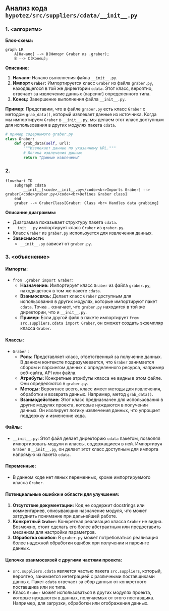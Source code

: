 ## Анализ кода `hypotez/src/suppliers/cdata/__init__.py`

### 1. <алгоритм>

**Блок-схема:**

```mermaid
graph LR
    A[Начало] --> B(Импорт Graber из .graber);
    B --> C(Конец);
```

**Описание:**

1. **Начало:** Начало выполнения файла `__init__.py`.
2. **Импорт `Graber`:** Импортируется класс `Graber` из файла `graber.py`, находящегося в той же директории `cdata`. Этот класс, вероятно, отвечает за извлечение данных (парсинг) определенного типа.
3. **Конец:** Завершение выполнения файла `__init__.py`.

**Пример:**
Представим, что в файле `graber.py` есть класс `Graber` с методом `grab_data()`, который извлекает данные из источника. Когда мы импортируем `Graber` в `__init__.py`, мы делаем этот класс доступным для использования в других модулях пакета `cdata`.
```python
# пример содержимого graber.py
class Graber:
    def grab_data(self, url):
        """Извлекает данные по указанному URL."""
        # Логика извлечения данных
        return "Данные извлечены"
```

### 2. <mermaid>

```mermaid
flowchart TD
    subgraph cdata
        __init__[<code>__init__.py</code><br>Imports Graber] --> graber[<code>graber.py</code><br>Defines Graber class]
    end
    graber --> GraberClass[Graber: Class <br> Handles data grabbing]
```
**Описание диаграммы:**

- Диаграмма показывает структуру пакета `cdata`.
- `__init__.py` импортирует класс `Graber` из `graber.py`.
- Класс `Graber` из `graber.py` используется для извлечения данных.
- **Зависимости:**
    - `__init__.py` зависит от `graber.py`.

### 3. <объяснение>

#### Импорты:

- `from .graber import Graber`:
   - **Назначение:** Импортирует класс `Graber` из файла `graber.py`, находящегося в том же пакете `cdata`.
   - **Взаимосвязь:** Делает класс `Graber` доступным для использования в других модулях, которые импортируют пакет `cdata`. Точка `.` означает, что `graber.py` находится в той же директории, что и `__init__.py`.
   - **Пример:** Если другой файл в пакете импортирует `from src.suppliers.cdata import Graber`, он сможет создать экземпляр класса `Graber`.

#### Классы:
-  `Graber` :
    - **Роль:** Представляет класс, ответственный за получение данных. В данном контексте подразумевается, что `Graber` занимается сбором и парсингом данных с определенного ресурса, например веб-сайта, API или файла.
    - **Атрибуты:** Конкретные атрибуты класса не видны в этом файле. Они определяются в `graber.py`.
    - **Методы:** Вероятнее всего, класс имеет методы для извлечения, обработки и возврата данных. Например, метод `grab_data()`.
    - **Взаимодействие:**  Этот класс предназначен для использования в других модулях проекта, которые нуждаются в получении данных. Он изолирует логику извлечения данных, что упрощает поддержку и изменение кода.

#### Файлы:

- `__init__.py`: Этот файл делает директорию `cdata` пакетом, позволяя импортировать модули и классы, содержащиеся в ней. Импортируя `Graber` в `__init__.py`, он делает этот класс доступным для импорта напрямую из пакета `cdata`.

#### Переменные:
- В данном коде нет явных переменных, кроме импортируемого класса `Graber`.

#### Потенциальные ошибки и области для улучшения:
1. **Отсутствие документации:** Код не содержит docstrings или комментариев, описывающих назначение модуля, что может затруднить понимание при дальнейшей работе.
2. **Конкретный `Graber`:** Конкретная реализация класса `Graber` не видна. Возможно, стоит сделать его более абстрактным или предоставить механизм для настройки параметров.
3. **Обработка ошибок:** В `graber.py` может потребоваться реализация более надежной обработки ошибок при получении и парсинге данных.

#### Цепочка взаимосвязей с другими частями проекта:
-  `src.suppliers.cdata` является частью пакета `src.suppliers`, который, вероятно, занимается интеграцией с различными поставщиками данных. Пакет `cdata` отвечает за сбор данных от конкретного поставщика или их типа.
- Класс `Graber` может использоваться в других модулях проекта, которые нуждаются в данных, получаемых от этого поставщика. Например, для загрузки, обработки или отображения данных.